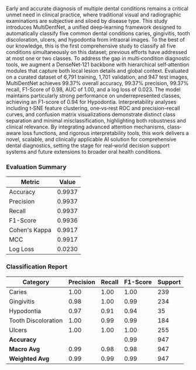 Early and accurate diagnosis of multiple dental conditions remains a critical unmet need in clinical practice, where traditional visual and radiographic examinations are subjective and siloed by disease type. This study introduces MultiDentNet, a unified deep‐learning framework designed to automatically classify five common dental conditions caries, gingivitis, tooth discoloration, ulcers, and hypodontia from intraoral images. To the best of our knowledge, this is the first comprehensive study to classify all five conditions simultaneously on this dataset; previous efforts have addressed at most one or two classes. To address the gap in multi‐condition diagnostic tools, we augment a DenseNet‐121 backbone with hierarchical self‐attention modules that capture both local lesion details and global context. Evaluated on a curated dataset of 6,791 training, 1,701 validation, and 947 test images, MultiDentNet achieves 99.37\% overall accuracy, 99.37\% precision, 99.37\% recall, F1-Score of 0.98, AUC of 1.00, and a log loss of 0.023.  The model maintains particularly strong performance on underrepresented classes, achieving an F1-score of 0.94 for Hypodontia. Interpretability analyses including t‐SNE feature clustering, one‐vs‐rest ROC and precision–recall curves, and confusion matrix visualizations demonstrate distinct class separation and minimal misclassification, highlighting both robustness and clinical relevance.
By integrating advanced attention mechanisms, class‐aware loss functions, and rigorous interpretability tools, this work delivers a novel, scalable, and clinically applicable AI solution for comprehensive dental diagnostics, setting the stage for real‐world decision support systems and future extensions to broader oral health conditions.


### Evaluation Summary  

| Metric          | Value   |
|-----------------|---------|
| Accuracy        | 0.9937  |
| Precision       | 0.9937  |
| Recall          | 0.9937  |
| F1-Score        | 0.9936  |
| Cohen's Kappa   | 0.9917  |
| MCC             | 0.9917  |
| Log Loss        | 0.0230  |

### Classification Report

| Category              | Precision | Recall | F1-Score | Support |
|-----------------------|-----------|--------|----------|---------|
| Caries                | 1.00      | 1.00   | 1.00     | 239     |
| Gingivitis            | 0.98      | 1.00   | 0.99     | 234     |
| Hypodontia            | 0.97      | 0.91   | 0.94     | 35      |
| Tooth Discoloration   | 1.00      | 0.99   | 0.99     | 184     |
| Ulcers                | 1.00      | 1.00   | 1.00     | 255     |
| **Accuracy**          |           |        | 0.99     | 947     |
| **Macro Avg**         | 0.99      | 0.98   | 0.98     | 947     |
| **Weighted Avg**      | 0.99      | 0.99   | 0.99     | 947     |
